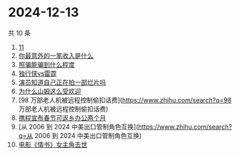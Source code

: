 # 2024-12-13

共 10 条

<!-- BEGIN -->
<!-- 最后更新时间 Fri Dec 13 2024 02:11:29 GMT+0800 (China Standard Time) -->

1. [11](https://www.zhihu.com/search?q=11)
1. [你最意外的一笔收入是什么](https://www.zhihu.com/search?q=你最意外的一笔收入是什么)
1. [照骗能骗到什么程度](https://www.zhihu.com/search?q=照骗能骗到什么程度)
1. [独行侠vs雷霆](https://www.zhihu.com/search?q=独行侠vs雷霆)
1. [演员知道自己正在拍一部烂片吗](https://www.zhihu.com/search?q=演员知道自己正在拍一部烂片吗)
1. [为什么山姆这么受欢迎](https://www.zhihu.com/search?q=为什么山姆这么受欢迎)
1. [98 万部老人机被远程控制偷扣话费](https://www.zhihu.com/search?q=98
   万部老人机被远程控制偷扣话费)
1. [携程宣布春节可返乡办公两个月](https://www.zhihu.com/search?q=携程宣布春节可返乡办公两个月)
1. [从 2006 到 2024 中美出口管制角色互换](https://www.zhihu.com/search?q=从 2006
   到 2024 中美出口管制角色互换)
1. [电影《情书》女主角去世](https://www.zhihu.com/search?q=电影《情书》女主角去世)

<!-- END -->
